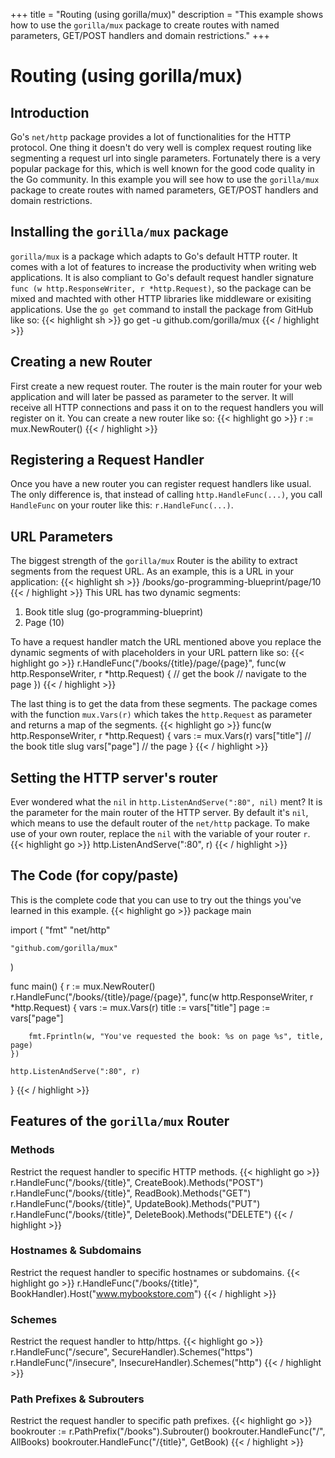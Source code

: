 +++
title = "Routing (using gorilla/mux)"
description = "This example shows how to use the `gorilla/mux` package to create routes with named parameters, GET/POST handlers and domain restrictions."
+++

# Routing (using gorilla/mux)

## Introduction
Go's `net/http` package provides a lot of functionalities for the HTTP protocol.
One thing it doesn't do very well is complex request routing like segmenting a request url into single parameters.
Fortunately there is a very popular package for this, which is well known for the good code quality in the Go community.
In this example you will see how to use the `gorilla/mux` package to create routes with named parameters, GET/POST handlers and domain restrictions.

## Installing the `gorilla/mux` package
`gorilla/mux` is a package which adapts to Go's default HTTP router. It comes with a lot of features to increase the productivity when writing web applications.
It is also compliant to Go's default request handler signature `func (w http.ResponseWriter, r *http.Request)`, so the package can be mixed and machted with other
HTTP libraries like middleware or exisiting applications. Use the `go get` command to install the package from GitHub like so:
{{< highlight sh >}}
go get -u github.com/gorilla/mux
{{< / highlight >}}

## Creating a new Router
First create a new request router. The router is the main router for your web application and will later be passed as parameter to the server.
It will receive all HTTP connections and pass it on to the request handlers you will register on it.
You can create a new router like so:
{{< highlight go >}}
r := mux.NewRouter()
{{< / highlight >}}

## Registering a Request Handler
Once you have a new router you can register request handlers like usual.
The only difference is, that instead of calling `http.HandleFunc(...)`, you call `HandleFunc` on your router like this: `r.HandleFunc(...)`.

## URL Parameters
The biggest strength of the `gorilla/mux` Router is the ability to extract segments from the request URL.
As an example, this is a URL in your application:
{{< highlight sh >}}
/books/go-programming-blueprint/page/10
{{< / highlight >}}
This URL has two dynamic segments:

1. Book title slug (go-programming-blueprint)
2. Page (10)

To have a request handler match the URL mentioned above you replace the dynamic segments of with placeholders in your URL pattern like so:
{{< highlight go >}}
r.HandleFunc("/books/{title}/page/{page}", func(w http.ResponseWriter, r *http.Request) {
	// get the book
	// navigate to the page
})
{{< / highlight >}}

The last thing is to get the data from these segments.
The package comes with the function `mux.Vars(r)` which takes the `http.Request` as parameter and returns a map of the segments.
{{< highlight go >}}
func(w http.ResponseWriter, r *http.Request) {
	vars := mux.Vars(r)
	vars["title"] // the book title slug
	vars["page"] // the page
}
{{< / highlight >}}

## Setting the HTTP server's router
Ever wondered what the `nil` in `http.ListenAndServe(":80", nil)` ment? It is the parameter for the main router of the HTTP server.
By default it's `nil`, which means to use the default router of the `net/http` package. To make use of your own router, replace the `nil`
with the variable of your router `r`.
{{< highlight go >}}
http.ListenAndServe(":80", r)
{{< / highlight >}}

## The Code (for copy/paste)
This is the complete code that you can use to try out the things you've learned in this example.
{{< highlight go >}}
package main

import (
	"fmt"
	"net/http"

	"github.com/gorilla/mux"
)

func main() {
	r := mux.NewRouter()
	r.HandleFunc("/books/{title}/page/{page}", func(w http.ResponseWriter, r *http.Request) {
		vars := mux.Vars(r)
		title := vars["title"]
		page := vars["page"]

		fmt.Fprintln(w, "You've requested the book: %s on page %s", title, page)
	})

	http.ListenAndServe(":80", r)
}
{{< / highlight >}}

## Features of the `gorilla/mux` Router

### Methods
Restrict the request handler to specific HTTP methods.
{{< highlight go >}}
r.HandleFunc("/books/{title}", CreateBook).Methods("POST")
r.HandleFunc("/books/{title}", ReadBook).Methods("GET")
r.HandleFunc("/books/{title}", UpdateBook).Methods("PUT")
r.HandleFunc("/books/{title}", DeleteBook).Methods("DELETE")
{{< / highlight >}}

### Hostnames & Subdomains
Restrict the request handler to specific hostnames or subdomains.
{{< highlight go >}}
r.HandleFunc("/books/{title}", BookHandler).Host("www.mybookstore.com")
{{< / highlight >}}

### Schemes
Restrict the request handler to http/https.
{{< highlight go >}}
r.HandleFunc("/secure", SecureHandler).Schemes("https")
r.HandleFunc("/insecure", InsecureHandler).Schemes("http")
{{< / highlight >}}

### Path Prefixes & Subrouters
Restrict the request handler to specific path prefixes.
{{< highlight go >}}
bookrouter := r.PathPrefix("/books").Subrouter()
bookrouter.HandleFunc("/", AllBooks)
bookrouter.HandleFunc("/{title}", GetBook)
{{< / highlight >}}
